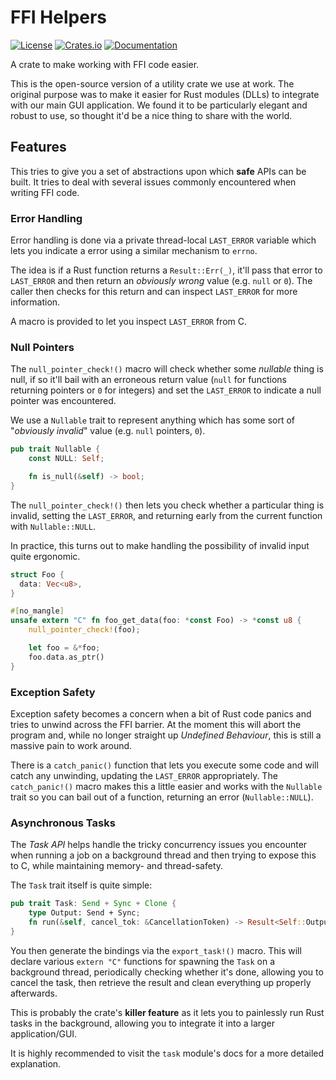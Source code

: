 # FFI Helpers

[![License](https://img.shields.io/github/license/Michael-F-Bryan/ffi_helpers.svg)](https://raw.githubusercontent.com/Michael-F-Bryan/ffi_helpers/master/LICENSE)
[![Crates.io](https://img.shields.io/crates/v/ffi_helpers.svg)](https://crates.io/crates/ffi_helpers)
[![Documentation](https://docs.rs/ffi_helpers/badge.svg)](https://docs.rs/ffi_helpers)

A crate to make working with FFI code easier.

This is the open-source version of a utility crate we use at work. The original
purpose was to make it easier for Rust modules (DLLs) to integrate with our
main GUI application. We found it to be particularly elegant and robust to use,
so thought it'd be a nice thing to share with the world.

## Features

This tries to give you a set of abstractions upon which **safe** APIs can be
built. It tries to deal with several issues commonly encountered when writing
FFI code.

### Error Handling

Error handling is done via a private thread-local `LAST_ERROR` variable which
lets you indicate a error using a similar mechanism to `errno`.

The idea is if a Rust function returns a `Result::Err(_)`, it'll pass that
error to `LAST_ERROR` and then return an *obviously wrong* value (e.g. `null`
or `0`). The caller then checks for this return and can inspect `LAST_ERROR`
for more information.

A macro is provided to let you inspect `LAST_ERROR` from C.

### Null Pointers

The `null_pointer_check!()` macro will check whether some *nullable* thing is
null, if so it'll bail with an erroneous return value (`null` for functions
returning pointers or `0` for integers) and set the `LAST_ERROR` to indicate
a null pointer was encountered.

We use a `Nullable` trait to represent anything which has some sort of
"*obviously invalid*" value (e.g. `null` pointers, `0`).

```rust
pub trait Nullable {
    const NULL: Self;

    fn is_null(&self) -> bool;
}
```

The `null_pointer_check!()` then lets you check whether a particular thing is
invalid, setting the `LAST_ERROR`, and returning early from the current function
with `Nullable::NULL`.

In practice, this turns out to make handling the possibility of invalid input
quite ergonomic.

```rust
struct Foo {
  data: Vec<u8>,
}

#[no_mangle]
unsafe extern "C" fn foo_get_data(foo: *const Foo) -> *const u8 {
    null_pointer_check!(foo);

    let foo = &*foo;
    foo.data.as_ptr()
}
```

### Exception Safety

Exception safety becomes a concern when a bit of Rust code panics and tries to
unwind across the FFI barrier. At the moment this will abort the program and,
while no longer straight up *Undefined Behaviour*, this is still a massive pain
to work around.

There is a `catch_panic()` function that lets you execute some code and will
catch any unwinding, updating the `LAST_ERROR` appropriately. The
`catch_panic!()` macro makes this a little easier and works with the `Nullable`
trait so you can bail out of a function, returning an error (`Nullable::NULL`).

### Asynchronous Tasks

The *Task API* helps handle the tricky concurrency issues you encounter when
running a job on a background thread and then trying to expose this to C, while
maintaining memory- and thread-safety.

The `Task` trait itself is quite simple:

```rust
pub trait Task: Send + Sync + Clone {
    type Output: Send + Sync;
    fn run(&self, cancel_tok: &CancellationToken) -> Result<Self::Output, Error>;
}
```

You then generate the bindings via the `export_task!()` macro. This will declare
various `extern "C"` functions for spawning the `Task` on a background thread,
periodically checking whether it's done, allowing you to cancel the task, then
retrieve the result and clean everything up properly afterwards.

This is probably the crate's **killer feature** as it lets you to painlessly
run Rust tasks in the background, allowing you to integrate it into a larger
application/GUI.

It is highly recommended to visit the `task` module's docs for a more detailed
explanation.

